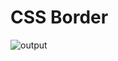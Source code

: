 # CSS Border

![output](https://user-images.githubusercontent.com/105339279/169505037-87df018d-8b76-405e-896d-6e9a22422236.png)
